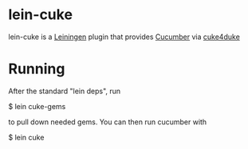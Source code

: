 # lein-cuke

lein-cuke is a [Leiningen](http://github.com/technomancy/leiningen) plugin that provides
[Cucumber](http://cukes.info) via [cuke4duke](http://github.com/aslakhellesoy/cuke4duke)

# Running

After the standard "lein deps", run

   $ lein cuke-gems

to pull down needed gems. You can then run cucumber with

   $ lein cuke